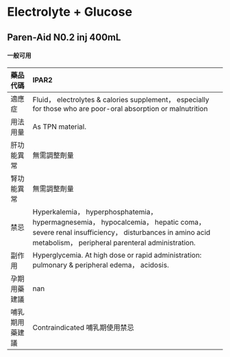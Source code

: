 # Electrolyte + Glucose

## Paren-Aid N0.2 inj 400mL

#### 一般可用

| 藥品代碼       | IPAR2                                                                                                                                                                                        |
|:---------------|:---------------------------------------------------------------------------------------------------------------------------------------------------------------------------------------------|
| 適應症         | Fluid， electrolytes & calories supplement， especially for those who are poor-oral absorption or malnutrition                                                                               |
| 用法用量       | As TPN material.                                                                                                                                                                             |
| 肝功能異常     | 無需調整劑量                                                                                                                                                                                 |
| 腎功能異常     | 無需調整劑量                                                                                                                                                                                 |
| 禁忌           | Hyperkalemia， hyperphosphatemia， hypermagnesemia， hypocalcemia， hepatic coma，severe renal insufficiency， disturbances in amino acid metabolism， peripheral parenteral administration. |
| 副作用         | Hyperglycemia. At high dose or rapid administration: pulmonary & peripheral edema， acidosis.                                                                                                |
| 孕期用藥建議   | nan                                                                                                                                                                                          |
| 哺乳期用藥建議 | Contraindicated 哺乳期使用禁忌                                                                                                                                                               |


